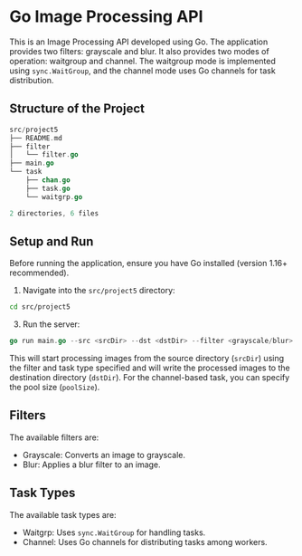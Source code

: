 # Go Image Processing API

This is an Image Processing API developed using Go. The application provides two filters: grayscale and blur. It also provides two modes of operation: waitgroup and channel. The waitgroup mode is implemented using `sync.WaitGroup`, and the channel mode uses Go channels for task distribution. 

## Structure of the Project

````go
src/project5
├── README.md
├── filter
│   └── filter.go
├── main.go
└── task
    ├── chan.go
    ├── task.go
    └── waitgrp.go

2 directories, 6 files
````

## Setup and Run

Before running the application, ensure you have Go installed (version 1.16+ recommended).

1. Navigate into the `src/project5` directory:

````bash
cd src/project5
````

3. Run the server:

````go
go run main.go --src <srcDir> --dst <dstDir> --filter <grayscale/blur> --task <waitgrp/channel> --poolsize <poolSize>
````

This will start processing images from the source directory (`srcDir`) using the filter and task type specified and will write the processed images to the destination directory (`dstDir`). For the channel-based task, you can specify the pool size (`poolSize`).

## Filters

The available filters are:

- Grayscale: Converts an image to grayscale.
- Blur: Applies a blur filter to an image.

## Task Types

The available task types are:

- Waitgrp: Uses `sync.WaitGroup` for handling tasks.
- Channel: Uses Go channels for distributing tasks among workers.
